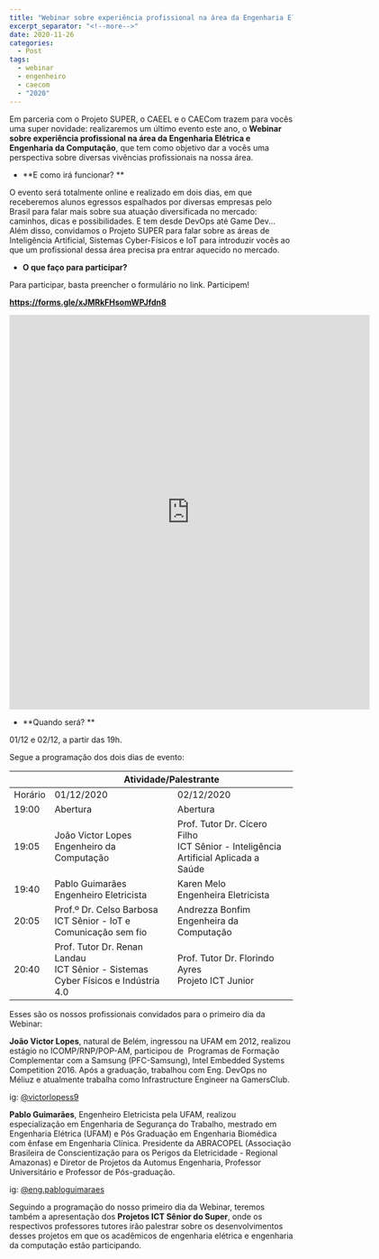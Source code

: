 ```yaml
---
title: "Webinar sobre experiência profissional na área da Engenharia Elétrica e Engenharia da Computação "
excerpt_separator: "<!--more-->"
date: 2020-11-26
categories:
  - Post
tags:
  - webinar
  - engenheiro
  - caecom
  - "2020"
---
```


Em parceria com o Projeto SUPER, o CAEEL e o CAECom trazem para vocês uma super novidade: realizaremos um último evento este ano, o **Webinar sobre experiência profissional na área da Engenharia Elétrica e Engenharia da Computação**, que tem como objetivo dar a vocês uma perspectiva sobre diversas vivências profissionais na nossa área.

-   **E como irá funcionar? **

O evento será totalmente online e realizado em dois dias, em que receberemos alunos egressos espalhados por diversas empresas pelo Brasil para falar mais sobre sua atuação diversificada no mercado: caminhos, dicas e possibilidades. E tem desde DevOps até Game Dev... Além disso, convidamos o Projeto SUPER para falar sobre as áreas de Inteligência Artificial, Sistemas Cyber-Físicos e IoT para introduzir vocês ao que um profissional dessa área precisa pra entrar aquecido no mercado.

-   **O que faço para participar?**

Para participar, basta preencher o formulário no link. Participem!

**<https://forms.gle/xJMRkFHsomWPJfdn8>**

<iframe src="https://docs.google.com/forms/d/e/1FAIpQLSd5iJu5IpzkKaqXDxnZLtWf0bwAVczERhYHVE560u2xScu-Pw/viewform?embedded=true" width="640" height="700" frameborder="0" marginheight="300" marginwidth="0">Carregando…</iframe>

-   **Quando será? **

01/12 e 02/12, a partir das 19h.




Segue a programação dos dois dias de evento:

<table>
<thead>
  <tr>
    <th>&nbsp;&nbsp;</th>
    <th colspan="3">Atividade/Palestrante</th>
  </tr>
</thead>
<tbody>
  <tr>
    <td>Horário</td>
    <td>01/12/2020</td>
    <td>02/12/2020</td>
  </tr>
  <tr>
    <td>19:00</td>
    <td>Abertura</td>
    <td>Abertura</td>
  </tr>
  <tr>
    <td>19:05</td>
    <td>João Victor Lopes<br>Engenheiro da Computação</td>
    <td>Prof. Tutor Dr. Cícero Filho<br>ICT Sênior - Inteligência Artificial Aplicada a Saúde</td>
  </tr>
  <tr>
    <td>19:40</td>
    <td>Pablo Guimarães<br>Engenheiro Eletricista</td>
    <td>Karen Melo<br>Engenheira Eletricista</td>
  </tr>
  <tr>
    <td>20:05</td>
    <td>Prof.º Dr. Celso Barbosa<br>ICT Sênior - IoT e Comunicação sem fio</td>
    <td>Andrezza Bonfim<br>Engenheira da Computação</td>
  </tr>
  <tr>
    <td>20:40</td>
    <td>Prof. Tutor Dr. Renan Landau <br>ICT Sênior - Sistemas Cyber Físicos e Indústria 4.0</td>
    <td>Prof. Tutor Dr. Florindo Ayres<br>Projeto ICT Junior</td>
  </tr>
</tbody>
</table>

Esses são os nossos profissionais convidados para o primeiro dia da Webinar:

**João Victor Lopes**, natural de Belém, ingressou na UFAM em 2012, realizou estágio no ICOMP/RNP/POP-AM, participou de  Programas de Formação Complementar com a Samsung (PFC-Samsung), Intel Embedded Systems Competition 2016. Após a graduação, trabalhou com Eng. DevOps no Méliuz e atualmente trabalha como Infrastructure Engineer na GamersClub.

ig: [@victorlopess9](https://www.instagram.com/victorlopess9/)

**Pablo Guimarães**, Engenheiro Eletricista pela UFAM, realizou especialização em Engenharia de Segurança do Trabalho, mestrado em Engenharia Elétrica (UFAM) e Pós Graduação em Engenharia Biomédica com ênfase em Engenharia Clínica. Presidente da ABRACOPEL (Associação Brasileira de Conscientização para os Perigos da Eletricidade - Regional Amazonas) e Diretor de Projetos da Automus Engenharia, Professor Universitário e Professor de Pós-graduação.

ig: [@eng.pabloguimaraes](https://www.instagram.com/eng.pabloguimaraes/)

Seguindo a programação do nosso primeiro dia da Webinar, teremos também a apresentação dos **Projetos ICT Sênior do Super**, onde os respectivos professores tutores irão palestrar sobre os desenvolvimentos desses projetos em que os acadêmicos de engenharia elétrica e engenharia da computação estão participando.

